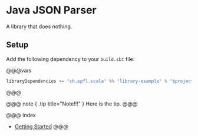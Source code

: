 # Java JSON Parser

A library that does nothing.

## Setup

Add the following dependency to your `build.sbt` file:

@@@vars
~~~ scala
libraryDependencies += "ch.epfl.scala" %% "library-example" % "$project.version$"
~~~
@@@

@@@ note { .tip title="Note!!!" }
Here is the tip.
@@@

@@@ index
* [Getting Started](getting-started.md)
@@@
